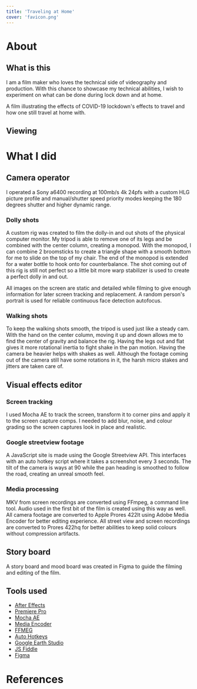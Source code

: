 ```yaml
---
title: 'Traveling at Home'
cover: 'favicon.png'
---
```


<script>
  import YoutubeEmbed from '$lib/components/YoutubeEmbed.svelte';
</script>

# About

## What is this

I am a film maker who loves the technical side of videography and production. With this chance to
showcase my technical abilities, I wish to experiment on what can be done during lock down and at
home.

A film illustrating the effects of COVID-19 lockdown's effects to travel and how one still travel at
home with.

## Viewing

<YoutubeEmbed code="eW7nDUjvhd0" />

# What I did

## Camera operator

I operated a Sony a6400 recording at 100mb/s 4k 24pfs with a custom HLG picture profile and
manual/shutter speed priority modes keeping the 180 degrees shutter and higher dynamic range.

### Dolly shots

A custom rig was created to film the dolly-in and out shots of the physical computer monitor. My
tripod is able to remove one of its legs and be combined with the center column, creating a monopod.
With the monopod, I can combine 2 broomsticks to create a triangle shape with a smooth bottom for me
to slide on the top of my chair. The end of the monopod is extended for a water bottle to hook onto
for counterbalance. The shot coming out of this rig is still not perfect so a little bit more warp
stabilizer is used to create a perfect dolly in and out.

All images on the screen are static and detailed while filming to give enough information for later
screen tracking and replacement. A random person's portrait is used for reliable continuous face
detection autofocus.

### Walking shots

To keep the walking shots smooth, the tripod is used just like a steady cam. With the hand on the
center column, moving it up and down allows me to find the center of gravity and balance the rig.
Having the legs out and flat gives it more rotational inertia to fight shake in the pan motion.
Having the camera be heavier helps with shakes as well. Although the footage coming out of the
camera still have some rotations in it, the harsh micro stakes and jitters are taken care of.

## Visual effects editor

### Screen tracking

I used Mocha AE to track the screen, transform it to corner pins and apply it to the screen capture
comps. I needed to add blur, noise, and colour grading so the screen captures look in place and
realistic.

### Google streetview footage

A JavaScript site is made using the Google Streetview API. This interfaces with an auto hotkey
script where it takes a screenshot every 3 seconds. The tilt of the camera is ways at 90 while the
pan heading is smoothed to follow the road, creating an unreal smooth feel.

### Media processing

MKV from screen recordings are converted using FFmpeg, a command line tool. Audio used in the first
bit of the film is created using this way as well. All camera footage are converted to Apple Prores
422lt using Adobe Media Encoder for better editing experience. All street view and screen recordings
are converted to Prores 422hq for better abilities to keep solid colours without compression
artifacts.

## Story board

A story board and mood board was created in Figma to guide the filming and editing of the film.

## Tools used

- [After Effects](https://www.adobe.com/products/aftereffects.html)
- [Premiere Pro](https://www.adobe.com/ca/products/premiere.html)
- [Mocha AE](https://borisfx.com/products/mocha-ae-cc-mocha-for-after-effects/)
- [Media Encoder](https://www.adobe.com/products/media-encoder.html)
- [FFMEG](https://ffmpeg.org/)
- [Auto Hotkeys](https://www.autohotkey.com/)
- [Google Earth Studio](https://www.google.com/earth/studio/)
- [JS Fiddle](https://jsfiddle.net/)
- [Figma](https://www.figma.com/)

# References
